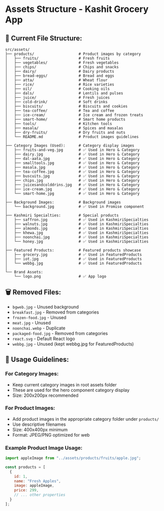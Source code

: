 # Assets Structure - Kashit Grocery App

## 📁 Current File Structure:

```
src/assets/
├── products/                    # Product images by category
│   ├── fruits/                  # Fresh fruits
│   ├── vegetables/              # Fresh vegetables
│   ├── chips/                   # Chips and snacks
│   ├── dairy/                   # Dairy products
│   ├── bread-eggs/              # Bread and eggs
│   ├── atta/                    # Wheat flour
│   ├── rice/                    # Rice varieties
│   ├── oil/                     # Cooking oils
│   ├── dals/                    # Lentils and pulses
│   ├── juice/                   # Fresh juices
│   ├── cold-drink/              # Soft drinks
│   ├── biscuits/                # Biscuits and cookies
│   ├── tea-coffee/              # Tea and coffee
│   ├── ice-cream/               # Ice cream and frozen treats
│   ├── smart-home/              # Smart home products
│   ├── tools/                   # Kitchen tools
│   ├── masala/                  # Spices and masalas
│   ├── dry-fruits/              # Dry fruits and nuts
│   └── README.md                # Product images guidelines
│
├── Category Images (Used):      # Category display images
│   ├── fruits-and-veg.jpg       # ✅ Used in Hero & Category
│   ├── dairy.jpg                # ✅ Used in Hero & Category
│   ├── dal-aata.jpg             # ✅ Used in Hero & Category
│   ├── smalltools.jpg           # ✅ Used in Hero & Category
│   ├── masala.jpg               # ✅ Used in Hero & Category
│   ├── tea-coffee.jpg           # ✅ Used in Hero & Category
│   ├── buscuits.jpg             # ✅ Used in Hero & Category
│   ├── chips.jpg                # ✅ Used in Hero & Category
│   ├── juicesandcolddrins.jpg   # ✅ Used in Hero & Category
│   ├── ice-cream.jpg            # ✅ Used in Hero & Category
│   └── smart-home.jpg           # ✅ Used in Hero & Category
│
├── Background Images:           # Background images
│   └── background.jpg           # ✅ Used in Promise component
│
├── Kashmiri Specialties:        # Special products
│   ├── saffron.jpg              # ✅ Used in KashmiriSpecialties
│   ├── walnuts.jpg              # ✅ Used in KashmiriSpecialties
│   ├── almonds.jpg              # ✅ Used in KashmiriSpecialties
│   ├── khewa.jpg                # ✅ Used in KashmiriSpecialties
│   ├── noonchai.jpg             # ✅ Used in KashmiriSpecialties
│   └── honey.jpg                # ✅ Used in KashmiriSpecialties
│
├── Featured Products:           # Featured products showcase
│   ├── grocery.jpg              # ✅ Used in FeaturedProducts
│   ├── iot.jpg                  # ✅ Used in FeaturedProducts
│   └── webbg.jpg                # ✅ Used in FeaturedProducts
│
└── Brand Assets:
    └── logo.png                 # ✅ App logo
```

## 🗑️ Removed Files:
- `bgweb.jpg` - Unused background
- `breakfast.jpg` - Removed from categories
- `frozen-food.jpg` - Unused
- `meat.jpg` - Unused
- `noonchai.webp` - Duplicate
- `packaged-food.jpg` - Removed from categories
- `react.svg` - Default React logo
- `webbg.jpg` - Unused (kept webbg.jpg for FeaturedProducts)

## 📝 Usage Guidelines:

### For Category Images:
- Keep current category images in root assets folder
- These are used for the hero component category display
- Size: 200x200px recommended

### For Product Images:
- Add product images in the appropriate category folder under `products/`
- Use descriptive filenames
- Size: 400x400px minimum
- Format: JPEG/PNG optimized for web

### Example Product Image Usage:
```javascript
import appleImage from "../assets/products/fruits/apple.jpg";

const products = [
  {
    id: 1,
    name: "Fresh Apples",
    image: appleImage,
    price: 299,
    // ... other properties
  }
];
```











